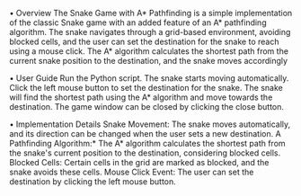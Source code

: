 •	Overview
The Snake Game with A* Pathfinding is a simple implementation of the classic Snake game with an added feature of an A* pathfinding algorithm. The snake navigates through a grid-based environment, avoiding blocked cells, and the user can set the destination for the snake to reach using a mouse click. The A* algorithm calculates the shortest path from the current snake position to the destination, and the snake moves accordingly

•	User Guide
Run the Python script.
The snake starts moving automatically.
Click the left mouse button to set the destination for the snake.
The snake will find the shortest path using the A* algorithm and move towards the destination.
The game window can be closed by clicking the close button.

•	Implementation Details
Snake Movement: The snake moves automatically, and its direction can be changed when the user sets a new destination.
A Pathfinding Algorithm:* The A* algorithm calculates the shortest path from the snake's current position to the destination, considering blocked cells.
Blocked Cells: Certain cells in the grid are marked as blocked, and the snake avoids these cells.
Mouse Click Event: The user can set the destination by clicking the left mouse button.
